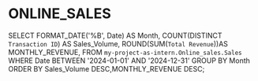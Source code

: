 # ONLINE_SALES
SELECT 
  FORMAT_DATE('%B', Date) AS Month,
       COUNT(DISTINCT `Transaction ID`) AS Sales_Volume,
   ROUND(SUM(`Total Revenue`))AS MONTHLY_REVENUE,
FROM `my-project-as-intern.Online_sales.Sales`
WHERE Date BETWEEN '2024-01-01' AND '2024-12-31'
GROUP BY Month
ORDER BY Sales_Volume DESC,MONTHLY_REVENUE DESC;
